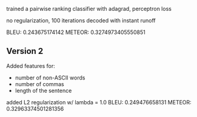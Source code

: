 trained a pairwise ranking classifier with adagrad, perceptron loss

no regularization, 100 iterations
decoded with instant runoff

BLEU:   0.243675174142
METEOR: 0.3274973405550851


Version 2
---------

Added features for:
- number of non-ASCII words
- number of commas
- length of the sentence

added L2 regularization w/ lambda = 1.0
BLEU:   0.249476658131
METEOR: 0.32963374501281356
